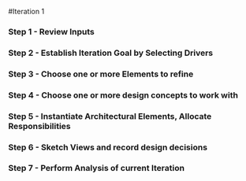 #Iteration 1

### Step 1 - Review Inputs


### Step 2 - Establish Iteration Goal by Selecting Drivers


### Step 3 - Choose one or more Elements to refine


### Step 4 - Choose one or more design concepts to work with


### Step 5 - Instantiate Architectural Elements, Allocate Responsibilities


### Step 6 - Sketch Views and record design decisions


### Step 7 - Perform Analysis of current Iteration
